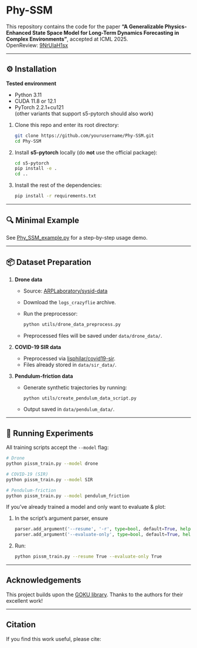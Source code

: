 # Phy-SSM

This repository contains the code for the paper **“A Generalizable Physics-Enhanced State Space Model for Long-Term Dynamics Forecasting in Complex Environments”**, accepted at ICML 2025.  
OpenReview: [9NrUIaH1sx](https://openreview.net/forum?id=9NrUIaH1sx&referrer=%5BAuthor%20Console%5D(%2Fgroup%3Fid%3DICML.cc%2F2025%2FConference%2FAuthors%23your-submissions))

---

## ⚙️ Installation

**Tested environment**  
- Python 3.11  
- CUDA 11.8 or 12.1 
- PyTorch 2.2.1+cu121  
(other variants that support s5-pytorch should also work)

1. Clone this repo and enter its root directory:  
   ```bash
   git clone https://github.com/yourusername/Phy-SSM.git
   cd Phy-SSM

2. Install **s5-pytorch** locally (do **not** use the official package):

   ```bash
   cd s5-pytorch
   pip install -e .
   cd ..
   ```

3. Install the rest of the dependencies:

   ```bash
   pip install -r requirements.txt
   ```

---

## 🔍 Minimal Example

See [Phy\_SSM\_example.py](Phy_SSM_example.py) for a step-by-step usage demo.

---

## 📦 Dataset Preparation

1. **Drone data**

   * Source: [ARPLaboratory/sysid-data](https://github.com/arplaboratory/data-driven-system-identification)
   * Download the `logs_crazyflie` archive.
   * Run the preprocessor:

     ```bash
     python utils/drone_data_preprocess.py
     ```
   * Preprocessed files will be saved under `data/drone_data/`.

2. **COVID-19 SIR data**

   * Preprocessed via [lisphilar/covid19-sir](https://github.com/lisphilar/covid19-sir).
   * Files already stored in `data/sir_data/`.

3. **Pendulum-friction data**

   * Generate synthetic trajectories by running:

     ```bash
     python utils/create_pendulum_data_script.py
     ```
   * Output saved in `data/pendulum_data/`.

---

## 🚀 Running Experiments

All training scripts accept the `--model` flag:

```bash
# Drone
python pissm_train.py --model drone

# COVID-19 (SIR)
python pissm_train.py --model SIR

# Pendulum-friction
python pissm_train.py --model pendulum_friction
```

If you’ve already trained a model and only want to evaluate & plot:

1. In the script’s argument parser, ensure

   ```python
   parser.add_argument('--resume', '-r', type=bool, default=True, help='Resume from checkpoint')
   parser.add_argument('--evaluate-only', type=bool, default=True, help='Only evaluate the model locally')
   ```
2. Run:

   ```bash
   python pissm_train.py --resume True --evaluate-only True
   ```

---

## Acknowledgements

This project builds upon the [GOKU library](https://github.com/orilinial/GOKU). Thanks to the authors for their excellent work!

---

## Citation

If you find this work useful, please cite:

<!-- ```bibtex
@inproceedings{yourlastname2025physsm,
  title     = {A Generalizable Physics-Enhanced State Space Model for Long-Term Dynamics Forecasting in Complex Environments},
  author    = {Your Name and Coauthor Name and ...},
  booktitle = {Proceedings of the 2025 International Conference on Machine Learning},
  year      = {2025},
  url       = {https://openreview.net/forum?id=9NrUIaH1sx}
}
``` -->

```
```
